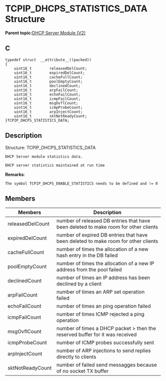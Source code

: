 # TCPIP\_DHCPS\_STATISTICS\_DATA Structure

**Parent topic:**[DHCP Server Module \(V2\)](GUID-EE292D18-2DE6-478E-AAE1-74C69A31459E.md)

## C

```
typedef struct  __attribute__((packed)) 
{
    uint16_t        releasedDelCount;   
    uint16_t        expiredDelCount;    
    uint16_t        cacheFullCount;     
    uint16_t        poolEmptyCount;     
    uint16_t        declinedCount;      
    uint16_t        arpFailCount;       
    uint16_t        echoFailCount;      
    uint16_t        icmpFailCount;      
    uint16_t        msgOvflCount;       
    uint16_t        icmpProbeCount;     
    uint16_t        arpInjectCount;     
    uint16_t        sktNotReadyCount;   
}TCPIP_DHCPS_STATISTICS_DATA;
```

## Description

Structure: TCPIP\_DHCPS\_STATISTICS\_DATA

```
DHCP Server module statistics data.  

DHCP server statistics maintained at run time  
```

**Remarks**:

```
The symbol TCPIP_DHCPS_ENABLE_STATISTICS needs to be defined and != 0 
```

## Members

|Members|Description|
|-------|-----------|
|releasedDelCount|number of released DB entries that have been deleted to make room for other clients|
|expiredDelCount|number of expired DB entries that have been deleted to make room for other clients|
|cacheFullCount|number of times the allocation of a new hash entry in the DB failed|
|poolEmptyCount|number of times the allocation of a new IP address from the pool failed|
|declinedCount|number of times an IP address has been declined by a client|
|arpFailCount|number of times an ARP set operation failed|
|echoFailCount|number of times an ping operation failed|
|icmpFailCount|number of times ICMP rejected a ping operation|
|msgOvflCount|number of times a DHCP packet \> then the reserved buffer for it was received|
|icmpProbeCount|number of ICMP probes successfully sent|
|arpInjectCount|number of ARP injections to send replies directly to clients|
|sktNotReadyCount|number of failed send messagges because of no socket TX buffer|

